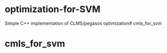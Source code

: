 optimization-for-SVM
================

Simple C++ implementation of CLMS/pegasos optimization# cmls_for_svm
# cmls_for_svm

